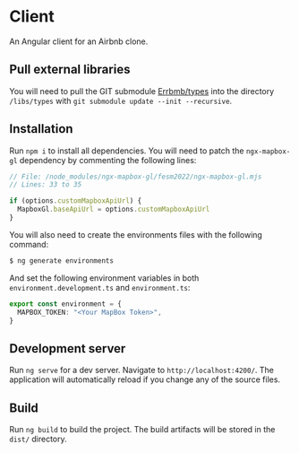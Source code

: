 # Client

An Angular client for an Airbnb clone.

## Pull external libraries

You will need to pull the GIT submodule [Errbmb/types](https://github.com/ErrBmb/types) into the directory `/libs/types` with `git submodule update --init --recursive`.

## Installation

Run `npm i` to install all dependencies. You will need to patch the `ngx-mapbox-gl` dependency by commenting the following lines:

```ts
// File: /node_modules/ngx-mapbox-gl/fesm2022/ngx-mapbox-gl.mjs
// Lines: 33 to 35

if (options.customMapboxApiUrl) {
  MapboxGl.baseApiUrl = options.customMapboxApiUrl
}
```

You will also need to create the environments files with the following command:

```sh
$ ng generate environments
```

And set the following environment variables in both `environment.development.ts` and `environment.ts`:

```ts
export const environment = {
  MAPBOX_TOKEN: "<Your MapBox Token>",
}
```

## Development server

Run `ng serve` for a dev server. Navigate to `http://localhost:4200/`. The application will automatically reload if you change any of the source files.

## Build

Run `ng build` to build the project. The build artifacts will be stored in the `dist/` directory.
